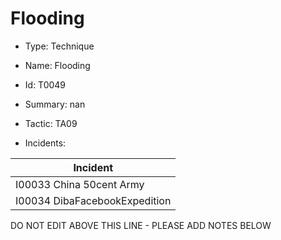 # Flooding

* Type: Technique

* Name: Flooding

* Id: T0049

* Summary: nan

* Tactic: TA09

* Incidents:

| Incident |
| --------- |
| I00033 China 50cent Army |
| I00034 DibaFacebookExpedition |


DO NOT EDIT ABOVE THIS LINE - PLEASE ADD NOTES BELOW